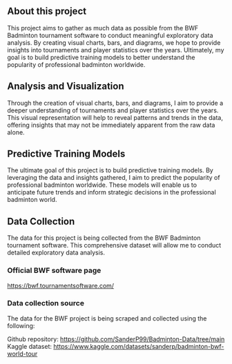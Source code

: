 ## About this project

This project aims to gather as much data as possible from the BWF Badminton tournament software to conduct meaningful exploratory data analysis. By creating visual charts, bars, and diagrams, we hope to provide insights into tournaments and player statistics over the years. Ultimately, my goal is to build predictive training models to better understand the popularity of professional badminton worldwide.

## Analysis and Visualization

Through the creation of visual charts, bars, and diagrams, I aim to provide a deeper understanding of tournaments and player statistics over the years. This visual representation will help to reveal patterns and trends in the data, offering insights that may not be immediately apparent from the raw data alone.

## Predictive Training Models

The ultimate goal of this project is to build predictive training models. By leveraging the data and insights gathered, I aim to predict the popularity of professional badminton worldwide. These models will enable us to anticipate future trends and inform strategic decisions in the professional badminton world.

## Data Collection

The data for this project is being collected from the BWF Badminton tournament software. This comprehensive dataset will allow me to conduct detailed exploratory data analysis.

### Official BWF software page

https://bwf.tournamentsoftware.com/

### Data collection source

The data for the BWF project is being scraped and collected using the following:

Github repository: https://github.com/SanderP99/Badminton-Data/tree/main
Kaggle dataset: https://www.kaggle.com/datasets/sanderp/badminton-bwf-world-tour
